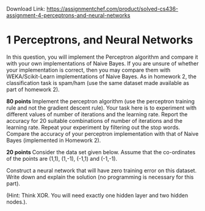 Download Link: https://assignmentchef.com/product/solved-cs436-assignment-4-perceptrons-and-neural-networks
<br>
<h1>1             Perceptrons, and Neural Networks</h1>

In this question, you will implement the Perceptron algorithm and compare it with your own implementations of Naive Bayes. If you are unsure of whether your implementation is correct, then you may compare them with WEKA/Scikit-Learn implementations of Naive Bayes. As in homework 2, the classification task is spam/ham (use the same dataset made available as part of homework 2).

<strong>80 points </strong>Implement the perceptron algorithm (use the perceptron training rule and not the gradient descent rule). Your task here is to experiment with different values of number of iterations and the learning rate. Report the accuracy for 20 suitable combinations of number of iterations and the learning rate. Repeat your experiment by filtering out the stop words. Compare the accuracy of your perceptron implementation with that of Naive Bayes (implemented in Homework 2).

<strong>20 points </strong>Consider the data set given below. Assume that the co-ordinates of the points are (1,1), (1,-1), (-1,1) and (-1,-1).

Construct a neural network that will have zero training error on this dataset. Write down and explain the solution (no programming is necessary for this part).

(Hint: Think XOR. You will need exactly one hidden layer and two hidden nodes.).